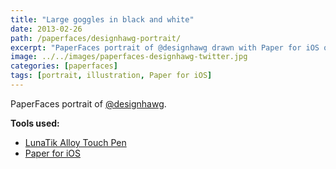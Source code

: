 ```yaml
---
title: "Large goggles in black and white"
date: 2013-02-26
path: /paperfaces/designhawg-portrait/
excerpt: "PaperFaces portrait of @designhawg drawn with Paper for iOS on an iPad."
image: ../../images/paperfaces-designhawg-twitter.jpg
categories: [paperfaces]
tags: [portrait, illustration, Paper for iOS]
---
```


PaperFaces portrait of [@designhawg](https://twitter.com/designhawg).

**Tools used:**

- [LunaTik Alloy Touch Pen](https://www.amazon.com/gp/product/B00821TR7G/ref=as_li_ss_tl?ie=UTF8&tag=mademist-20&linkCode=as2&camp=1789&creative=390957&creativeASIN=B00821TR7G)
- [Paper for iOS](https://paper.bywetransfer.com/)
